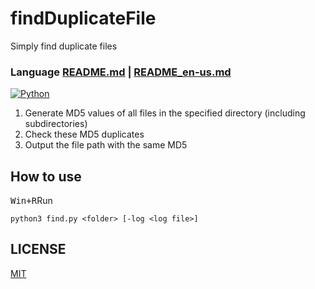 # findDuplicateFile
Simply find duplicate files
### Language [README.md](README.md) | [README_en-us.md](README_en-us.md)

[![Python](https://img.shields.io/badge/Python-3.7%2B-brightgreen.svg)](https://www.python.org)

1. Generate MD5 values of all files in the specified directory (including subdirectories)
2. Check these MD5 duplicates
3. Output the file path with the same MD5

## How to use
<kbd>Win+R</kbd>Run
```
python3 find.py <folder> [-log <log file>]
```

## LICENSE
[MIT](LICENSE) 
